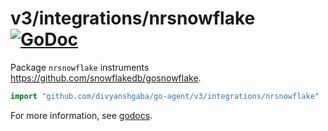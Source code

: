 # v3/integrations/nrsnowflake [![GoDoc](https://godoc.org/github.com/divyanshgaba/go-agent/v3/integrations/nrsnowflake?status.svg)](https://godoc.org/github.com/divyanshgaba/go-agent/v3/integrations/nrsnowflake)

Package `nrsnowflake` instruments https://github.com/snowflakedb/gosnowflake.

```go
import "github.com/divyanshgaba/go-agent/v3/integrations/nrsnowflake"
```

For more information, see
[godocs](https://godoc.org/github.com/divyanshgaba/go-agent/v3/integrations/nrsnowflake).
